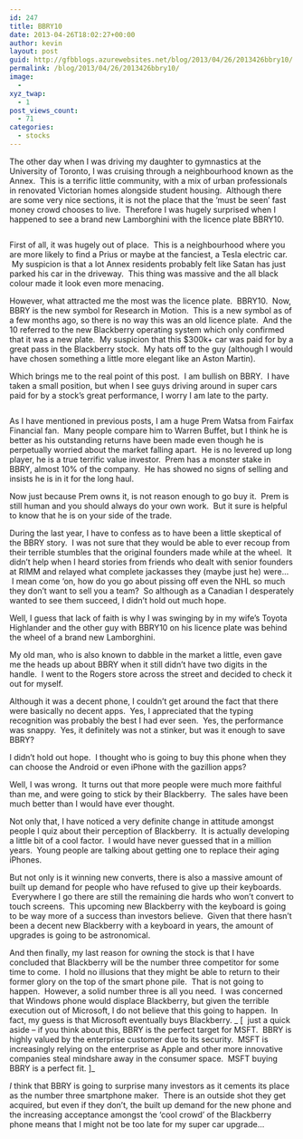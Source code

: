 ```yaml
---
id: 247
title: BBRY10
date: 2013-04-26T18:02:27+00:00
author: kevin
layout: post
guid: http://gfbblogs.azurewebsites.net/blog/2013/04/26/2013426bbry10/
permalink: /blog/2013/04/26/2013426bbry10/
image:
  - 
xyz_twap:
  - 1
post_views_count:
  - 71
categories:
  - stocks
---
```

The other day when I was driving my daughter to gymnastics at the University of Toronto, I was cruising through a neighbourhood known as the Annex.  This is a terrific little community, with a mix of urban professionals in renovated Victorian homes alongside student housing.  Although there are some very nice sections, it is not the place that the &#8216;must be seen&#8217; fast money crowd chooses to live.  Therefore I was hugely surprised when I happened to see a brand new Lamborghini with the licence plate BBRY10.

<img class="aligncenter" alt="" src="http://static.squarespace.com/static/500f3df9e4b006cb9ec150a3/50c60ecbe4b026203261b4d3/517ac570e4b0cbefe20c7c41/1367000434158/velano_aventador_1501_09.jpg" />

First of all, it was hugely out of place.  This is a neighbourhood where you are more likely to find a Prius or maybe at the fanciest, a Tesla electric car.  My suspicion is that a lot Annex residents probably felt like Satan has just parked his car in the driveway.  This thing was massive and the all black colour made it look even more menacing.

However, what attracted me the most was the licence plate.  BBRY10.  Now, BBRY is the new symbol for Research in Motion.  This is a new symbol as of a few months ago, so there is no way this was an old licence plate.  And the 10 referred to the new Blackberry operating system which only confirmed that it was a new plate.  My suspicion that this $300k+ car was paid for by a great pass in the Blackberry stock.  My hats off to the guy (although I would have chosen something a little more elegant like an Aston Martin).

Which brings me to the real point of this post.  I am bullish on BBRY.  I have taken a small position, but when I see guys driving around in super cars paid for by a stock&#8217;s great performance, I worry I am late to the party.

<img class="aligncenter" alt="" src="http://themacrotourist.com/blogs/BBRY%20Apr%2026%2013.gif" />

As I have mentioned in previous posts, I am a huge Prem Watsa from Fairfax Financial fan.  Many people compare him to Warren Buffet, but I think he is better as his outstanding returns have been made even though he is perpetually worried about the market falling apart.  He is no levered up long player, he is a true terrific value investor.  Prem has a monster stake in BBRY, almost 10% of the company.  He has showed no signs of selling and insists he is in it for the long haul.

Now just because Prem owns it, is not reason enough to go buy it.  Prem is still human and you should always do your own work.  But it sure is helpful to know that he is on your side of the trade.

During the last year, I have to confess as to have been a little skeptical of the BBRY story.  I was not sure that they would be able to ever recoup from their terrible stumbles that the original founders made while at the wheel.  It didn&#8217;t help when I heard stories from friends who dealt with senior founders at RIMM and relayed what complete jackasses they (maybe just he) were&#8230;  I mean come &#8216;on, how do you go about pissing off even the NHL so much they don&#8217;t want to sell you a team?  So although as a Canadian I desperately wanted to see them succeed, I didn&#8217;t hold out much hope.

Well, I guess that lack of faith is why I was swinging by in my wife&#8217;s Toyota Highlander and the other guy with BBRY10 on his licence plate was behind the wheel of a brand new Lamborghini.

My old man, who is also known to dabble in the market a little, even gave me the heads up about BBRY when it still didn&#8217;t have two digits in the handle.  I went to the Rogers store across the street and decided to check it out for myself.

Although it was a decent phone, I couldn&#8217;t get around the fact that there were basically no decent apps.  Yes, I appreciated that the typing recognition was probably the best I had ever seen.  Yes, the performance was snappy.  Yes, it definitely was not a stinker, but was it enough to save BBRY?

I didn&#8217;t hold out hope.  I thought who is going to buy this phone when they can choose the Android or even iPhone with the gazillion apps?

Well, I was wrong.  It turns out that more people were much more faithful than me, and were going to stick by their Blackberry.  The sales have been much better than I would have ever thought.

Not only that, I have noticed a very definite change in attitude amongst people I quiz about their perception of Blackberry.  It is actually developing a little bit of a cool factor.  I would have never guessed that in a million years.  Young people are talking about getting one to replace their aging iPhones.

But not only is it winning new converts, there is also a massive amount of built up demand for people who have refused to give up their keyboards.  Everywhere I go there are still the remaining die hards who won&#8217;t convert to touch screens.  This upcoming new Blackberry with the keyboard is going to be way more of a success than investors believe.  Given that there hasn&#8217;t been a decent new Blackberry with a keyboard in years, the amount of upgrades is going to be astronomical.

And then finally, my last reason for owning the stock is that I have concluded that Blackberry will be the number three competitor for some time to come.  I hold no illusions that they might be able to return to their former glory on the top of the smart phone pile.  That is not going to happen.  However, a solid number three is all you need.  I was concerned that Windows phone would displace Blackberry, but given the terrible execution out of Microsoft, I do not believe that this going to happen.  In fact, my guess is that Microsoft eventually buys Blackberry. _ [  just a quick aside &#8211; if you think about this, BBRY is the perfect target for MSFT.  BBRY is highly valued by the enterprise customer due to its security.  MSFT is increasingly relying on the enterprise as Apple and other more innovative companies steal mindshare away in the consumer space.  MSFT buying BBRY is a perfect fit. ]_

_I_ think that BBRY is going to surprise many investors as it cements its place as the number three smartphone maker.  There is an outside shot they get acquired, but even if they don&#8217;t, the built up demand for the new phone and the increasing acceptance amongst the &#8216;cool crowd&#8217; of the Blackberry phone means that I might not be too late for my super car upgrade&#8230;